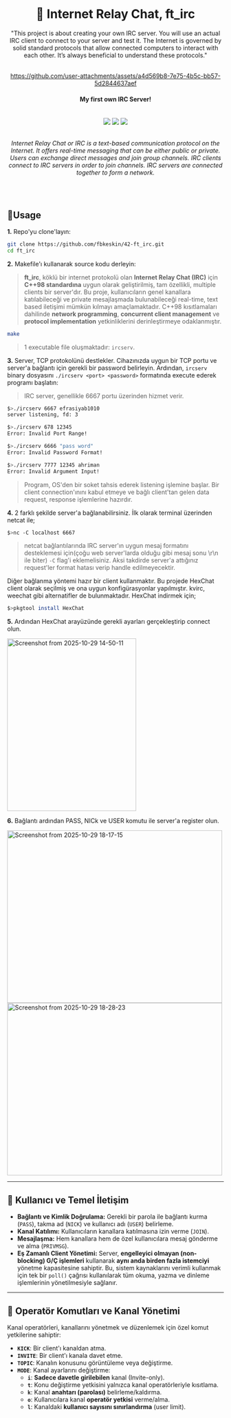 <div align="center">
	<h1>💬 Internet Relay Chat, ft_irc </h1>
  "This project is about creating your own IRC server.
You will use an actual IRC client to connect to your server and test it.
The Internet is governed by solid standard protocols that allow connected computers to
interact with each other.
It’s always beneficial to understand these protocols."
<br> <br>  
	


https://github.com/user-attachments/assets/a4d569b8-7e75-4b5c-bb57-5d2844637aef


  
  <p align="center">
	<h4>My first own IRC Server!<br>
    <br>
  </p></h4>
    	<img src="https://img.shields.io/badge/norminette-not necessary-success"/>
	<a href="https://developer.apple.com/library/archive/documentation/Performance/Conceptual/ManagingMemory/Articles/FindingLeaks.html"><img src="https://img.shields.io/badge/leaks-none-success" /></a>
	<img src="https://img.shields.io/badge/-100%2F125-success?logo=42&logoColor=fff" />
  <p align="center">
    <br>
    <i>Internet Relay Chat or IRC is a text-based communication protocol on the Internet.
It offers real-time messaging that can be either public or private. Users can exchange
direct messages and join group channels.
IRC clients connect to IRC servers in order to join channels. IRC servers are connected
together to form a network.<br><br>
</i>
  </p>
  <br />

</div>

## 📝Usage
**1.** Repo'yu clone'layın: 

```bash
git clone https://github.com/fbkeskin/42-ft_irc.git
cd ft_irc
```

**2.** Makefile'ı kullanarak source kodu derleyin:
> **ft_irc**, köklü bir internet protokolü olan **Internet Relay Chat (IRC)** için **C++98 standardına** uygun olarak geliştirilmiş, tam özellikli, multiple clients bir server'dır. Bu proje, kullanıcıların genel kanallara katılabileceği ve private mesajlaşmada bulunabileceği real-time, text based iletişimi mümkün kılmayı amaçlamaktadır. C++98 kısıtlamaları dahilinde **network programming**, **concurrent client management** ve **protocol implementation** yetkinliklerini derinleştirmeye odaklanmıştır.
```bash
make
```
> 1 executable file oluşmaktadır: `ircserv`.

**3.** Server, TCP protokolünü destlekler. Cihazınızda uygun bir TCP portu ve server'a bağlantı için gerekli bir password belirleyin. Ardından, `ircserv` binary dosyasını `./ircserv <port> <password>` formatında execute ederek programı başlatın:
> IRC server, genellikle 6667 portu üzerinden hizmet verir.
```bash
$>./ircserv 6667 efrasiyab1010
server listening, fd: 3

$>./ircserv 678 12345
Error: Invalid Port Range!

$>./ircserv 6666 "pass word"
Error: Invalid Password Format!

$>./ircserv 7777 12345 ahriman
Error: Invalid Argument Input!
```

> Program, OS'den bir soket tahsis ederek listening işlemine başlar. Bir client connection'ınını kabul etmeye ve bağlı client'tan gelen data request, response işlemlerine hazırdır.

**4.** 2 farklı şekilde server'a bağlanabilirsiniz.
  İlk olarak terminal üzerinden netcat ile;
  ```bash
  $>nc -C localhost 6667
  ```
> netcat bağlantılarında IRC server'ın uygun mesaj formatını desteklemesi için(çoğu web server'larda olduğu gibi mesaj sonu \r\n ile biter) `-C` flag'i eklemelisiniz. Aksi takdirde server'a attığınız request'ler format hatası verip handle edilmeyecektir.

  Diğer bağlanma yöntemi hazır bir client kullanmaktır. Bu projede HexChat client olarak seçilmiş ve ona uygun konfigürasyonlar yapılmıştır. kvirc, weechat gibi alternatifler de bulunmaktadır.
  HexChat indirmek için;
  ```bash
  $>pkgtool install HexChat
  ```
  **5.** Ardından HexChat arayüzünde gerekli ayarları gerçekleştirip connect olun.
  
  <img width="300" height="400" alt="Screenshot from 2025-10-29 14-50-11" src="https://github.com/user-attachments/assets/4bf2f0da-865b-47a0-8a0a-dd026e0a01bd" />
    <br>
  
**6.** Bağlantı ardından PASS, NICk ve USER komutu ile server'a register olun.

<img width="500" height="400" alt="Screenshot from 2025-10-29 18-17-15" src="https://github.com/user-attachments/assets/f40802a3-c5a7-44d9-8ca7-ae92c046e97d" />
<img width="500" height="400" alt="Screenshot from 2025-10-29 18-28-23" src="https://github.com/user-attachments/assets/5469eade-f62f-4b75-b272-5ce130bf16bc" />

---

## 👤 Kullanıcı ve Temel İletişim

* **Bağlantı ve Kimlik Doğrulama:** Gerekli bir parola ile bağlantı kurma (`PASS`), takma ad (`NICK`) ve kullanıcı adı (`USER`) belirleme.
* **Kanal Katılımı:** Kullanıcıların kanallara katılmasına izin verme (`JOIN`).
* **Mesajlaşma:** Hem kanallara hem de özel kullanıcılara mesaj gönderme ve alma (`PRIVMSG`).
* **Eş Zamanlı Client Yönetimi:** Server, **engelleyici olmayan (non-blocking) G/Ç işlemleri** kullanarak **aynı anda birden fazla istemciyi** yönetme kapasitesine sahiptir. Bu, sistem kaynaklarını verimli kullanmak için tek bir `poll()` çağrısı kullanılarak tüm okuma, yazma ve dinleme işlemlerinin yönetilmesiyle sağlanır.

---

## 👑 Operatör Komutları ve Kanal Yönetimi

Kanal operatörleri, kanallarını yönetmek ve düzenlemek için özel komut yetkilerine sahiptir:

* **`KICK`**: Bir client'ı kanaldan atma.
* **`INVITE`**: Bir client'ı kanala davet etme.
* **`TOPIC`**: Kanalın konusunu görüntüleme veya değiştirme.
* **`MODE`**: Kanal ayarlarını değiştirme:
    * **`i`**: **Sadece davetle girilebilen** kanal (Invite-only).
    * **`t`**: Konu değiştirme yetkisini yalnızca kanal operatörleriyle kısıtlama.
    * **`k`**: Kanal **anahtarı (parolası)** belirleme/kaldırma.
    * **`o`**: Kullanıcılara kanal **operatör yetkisi** verme/alma.
    * **`l`**: Kanaldaki **kullanıcı sayısını sınırlandırma** (user limit).




